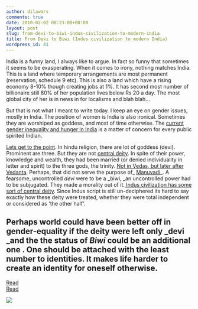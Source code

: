 ```yaml
---
author: dilawars
comments: true
date: 2010-02-02 08:23:00+00:00
layout: post
slug: from-devi-to-biwi-indus-civilization-to-modern-india
title: From Devi to Biwi (Indus civilization to modern India)
wordpress_id: 41
---
```


India is a funny land, I always like to argue. In fact so funny that sometimes it seems to be exasperating. When it comes to irony, nothing matches India. This is a land where temporary arrangements are most permanent (reservation, schedule 9 etc). This is also a land which have a rising economy 8-10% though creating jobs at 1%. It has second most number of billionaire still 80% of her population lives below Rs 20 a day. The most global city of her is in news in for localisms and blah blah...  
  
But that is not what I meant to write today. I keep an eye on gender issues, mostly in India. The position of women is India is also ironical. Sometimes they are worshiped as goddess, and most of time otherwise. The [current gender inequality and hunger in India](http://www.thp.org/where_we_work/south_asia/india/research_reports/chronic_hunger_and_status_of_women) is a matter of concern for every public spirited Indian.  
  
[Lets get to the point](http://www.littlemag.com/pdf/contents-venusenvy.pdf). In hindu religion, there are lot of goddess (devi). Prominent are three. But they are not [central deity](http://en.wikipedia.org/wiki/Mother_Goddess). In spite of their power, knowledge and wealth, they had been married (or denied individuality in letter and spirit) to the three gods, the trinity. [Not in Vedas, but later after Vedanta](http://www.flipkart.com/god-woman-merlin-stone/015696158x-apw3fnvhfe).  Perhaps, that did not serve the purpose of_ [Manuvadi](http://hinduism.about.com/library/weekly/aa051303a.htm)_. A fearsome, uncontrolled _devi_ were to be a _biwi, _an uncontrolled power had to be subjugated. They made a morality out of it.[ Indus civilization has some sort of central deity](http://www.svabhinava.org/Dialogues/SarasvatiUnicorn/index.php). Since Indus script is still un-deciphered its hard to say exactly how these deity were treated, whether they were total independent or considered as 'the other half'.  
  
Perhaps world could have been better off in gender-equality if the deity were left only _devi _and the the status of _Biwi_ could be an additional one . One should be attached with the least number to identities. It makes life harder to create an identity for oneself otherwise.  
--------  
[Read](http://www.scholarswithoutborders.in/item_show.php?code_no=GEN092&ID=undefined&calcStr=)  
[Read](http://www.littlemag.com/bodypolitic/index.html)

![](https://blogger.googleusercontent.com/tracker/3794193585985230867-945123400620472818?l=dilawarsays.blogspot.com)
